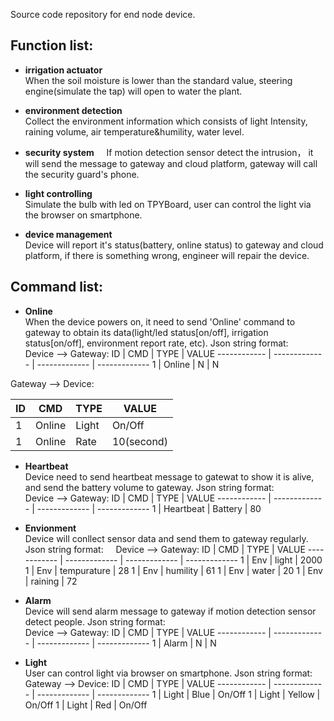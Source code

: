 Source code repository for end node device.  
## Function list:  
- **irrigation actuator**   
When the soil moisture is lower than the standard value, steering engine(simulate the tap) will open to water the plant.

- **environment detection**     
Collect the environment information which consists of light Intensity, raining volume, air temperature&humility, water level.

- **security system**    
If motion detection sensor detect the intrusion， it will send the message to gateway and cloud platform, gateway will call the security guard's phone.

- **light controlling**    
Simulate the bulb with led on TPYBoard, user can control the light via the browser on smartphone.

- **device management**    
Device will report it's status(battery, online status) to gateway and cloud platform, if there is something wrong, engineer will repair the device.

## Command list:
- **Online**   
When the device powers on, it need to send 'Online' command to gateway to obtain its data(light/led status[on/off], irrigation status[on/off], environment report rate, etc).
Json string format:  
Device --> Gateway:
ID | CMD | TYPE | VALUE
------------ | ------------- | ------------- | -------------
1 | Online | N | N

Gateway --> Device:

ID | CMD | TYPE | VALUE
------------ | ------------- | ------------- | -------------
1 | Online | Light | On/Off
1 | Online | Rate | 10(second)

- **Heartbeat**   
Device need to send heartbeat message to gatewat to show it is alive, and send the battery volume to gateway.
Json string format:    
Device --> Gateway:
ID | CMD | TYPE | VALUE
------------ | ------------- | ------------- | -------------
1 | Heartbeat | Battery | 80

- **Envionment**   
Device will conllect sensor data and send them to gateway regularly.
Json string format:    
Device --> Gateway:
ID | CMD | TYPE | VALUE
------------ | ------------- | ------------- | -------------
1 | Env | light | 2000
1 | Env | tempurature | 28
1 | Env | humility | 61
1 | Env | water | 20
1 | Env | raining | 72

- **Alarm**   
Device will send alarm message to gateway if motion detection sensor detect people.
Json string format:    
Device --> Gateway:
ID | CMD | TYPE | VALUE
------------ | ------------- | ------------- | -------------
1 | Alarm | N | N

- **Light**   
User can control light via browser on smartphone.
Json string format:    
Gateway --> Device:
ID | CMD | TYPE | VALUE
------------ | ------------- | ------------- | -------------
1 | Light | Blue | On/Off
1 | Light | Yellow | On/Off
1 | Light | Red | On/Off






